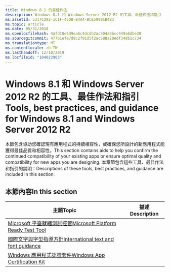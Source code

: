 ```yaml
---
title: Windows 8.1 的最佳作法
description: Windows 8.1 和 Windows Server 2012 R2 的工具、最佳作法和指引
ms.assetid: 5317C292-1C1F-45DB-B4A4-BCE59991B4B3
ms.topic: article
ms.date: 05/31/2018
ms.openlocfilehash: 4afd10e5d9ea6c4dcdb2ac504a8bcc449a8dbe38
ms.sourcegitcommit: 477b1efe7d9c2f91d5f2ac588a20edf348b1c734
ms.translationtype: MT
ms.contentlocale: zh-TW
ms.lasthandoff: 12/10/2019
ms.locfileid: "104022903"
---
```

# <a name="tools-best-practices-and-guidance-for-windows-81-and-windows-server-2012-r2"></a><span data-ttu-id="8cf90-103">Windows 8.1 和 Windows Server 2012 R2 的工具、最佳作法和指引</span><span class="sxs-lookup"><span data-stu-id="8cf90-103">Tools, best practices, and guidance for Windows 8.1 and Windows Server 2012 R2</span></span>

<span data-ttu-id="8cf90-104">本節包含協助您確認現有應用程式的持續相容性，或確保您所設計的新應用程式能獲得最佳品質和相容性。</span><span class="sxs-lookup"><span data-stu-id="8cf90-104">This section contains aids to help you confirm the continued compatibility of your existing apps or ensure optimal quality and compatibility for new apps you are designing.</span></span> <span data-ttu-id="8cf90-105">本章節包含這些工具、最佳作法和指引的說明：</span><span class="sxs-lookup"><span data-stu-id="8cf90-105">Descriptions of these tools, best practices, and guidance are included in this section:</span></span>

## <a name="in-this-section"></a><span data-ttu-id="8cf90-106">本節內容</span><span class="sxs-lookup"><span data-stu-id="8cf90-106">In this section</span></span>



| <span data-ttu-id="8cf90-107">主題</span><span class="sxs-lookup"><span data-stu-id="8cf90-107">Topic</span></span>                                                                                                 | <span data-ttu-id="8cf90-108">描述</span><span class="sxs-lookup"><span data-stu-id="8cf90-108">Description</span></span> |
|-------------------------------------------------------------------------------------------------------|-------------|
| [<span data-ttu-id="8cf90-109">Microsoft 平臺就緒測試控管</span><span class="sxs-lookup"><span data-stu-id="8cf90-109">Microsoft Platform Ready Test Tool</span></span>](windows-server-app-certification-kit--sck-.md)<br/>       |             |
| [<span data-ttu-id="8cf90-110">國際文字與字型指導方針</span><span class="sxs-lookup"><span data-stu-id="8cf90-110">International text and font guidance</span></span>](international-text-and-font-guidance.md)<br/>           |             |
| [<span data-ttu-id="8cf90-111">Windows 應用程式認證套件</span><span class="sxs-lookup"><span data-stu-id="8cf90-111">Windows App Certification Kit</span></span>](windows-app-certification-kit-for-windows-8-1-preview.md)<br/> |             |
